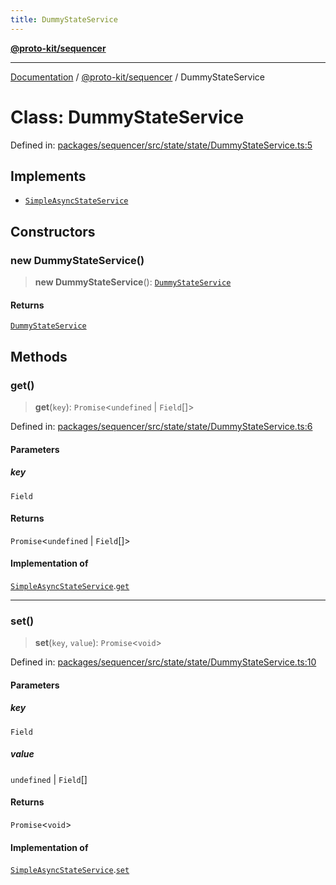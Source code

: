 ```yaml
---
title: DummyStateService
---
```


[**@proto-kit/sequencer**](../README.md)

***

[Documentation](../../../README.md) / [@proto-kit/sequencer](../README.md) / DummyStateService

# Class: DummyStateService

Defined in: [packages/sequencer/src/state/state/DummyStateService.ts:5](https://github.com/proto-kit/framework/blob/b953c754e500c62f01fbbd6d09adfb2f5577269d/packages/sequencer/src/state/state/DummyStateService.ts#L5)

## Implements

- [`SimpleAsyncStateService`](../../protocol/interfaces/SimpleAsyncStateService.md)

## Constructors

### new DummyStateService()

> **new DummyStateService**(): [`DummyStateService`](DummyStateService.md)

#### Returns

[`DummyStateService`](DummyStateService.md)

## Methods

### get()

> **get**(`key`): `Promise`\<`undefined` \| `Field`[]\>

Defined in: [packages/sequencer/src/state/state/DummyStateService.ts:6](https://github.com/proto-kit/framework/blob/b953c754e500c62f01fbbd6d09adfb2f5577269d/packages/sequencer/src/state/state/DummyStateService.ts#L6)

#### Parameters

##### key

`Field`

#### Returns

`Promise`\<`undefined` \| `Field`[]\>

#### Implementation of

[`SimpleAsyncStateService`](../../protocol/interfaces/SimpleAsyncStateService.md).[`get`](../../protocol/interfaces/SimpleAsyncStateService.md#get)

***

### set()

> **set**(`key`, `value`): `Promise`\<`void`\>

Defined in: [packages/sequencer/src/state/state/DummyStateService.ts:10](https://github.com/proto-kit/framework/blob/b953c754e500c62f01fbbd6d09adfb2f5577269d/packages/sequencer/src/state/state/DummyStateService.ts#L10)

#### Parameters

##### key

`Field`

##### value

`undefined` | `Field`[]

#### Returns

`Promise`\<`void`\>

#### Implementation of

[`SimpleAsyncStateService`](../../protocol/interfaces/SimpleAsyncStateService.md).[`set`](../../protocol/interfaces/SimpleAsyncStateService.md#set)
